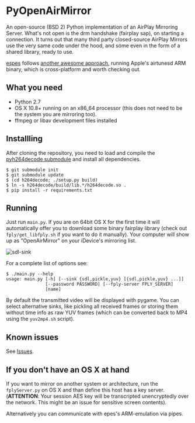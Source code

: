 # PyOpenAirMirror
An open-source (BSD 2) Python implementation of an AirPlay Mirroring Server.
What's not open is the drm handshake (fairplay sap), on starting a connection. It turns out that many third party closed-source AirPlay Mirrors use the very same code under the hood, and some even in the form of a shared library, ready to use.

[espes](https://github.com/espes) follows [another awesome approach](https://github.com/espes/Slave-in-the-Magic-Mirror), running Apple's airtunesd ARM binary, which is cross-platform and worth checking out.

## What you need
- Python 2.7
- OS X 10.8+ running on an x86_64 processor (this does not need to be the system you are mirroring too).
- ffmpeg or libav development files installed

## Installling
After cloning the repository, you need to load and compile the [pyh264decode submodule](https://github.com/tzwenn/pyh264decode) and install all dependencies.

```
$ git submodule init
$ git submodule update
$ (cd h264decode; ./setup.py build)
$ ln -s h264decode/build/lib.*/h264decode.so .
$ pip install -r requirements.txt
```

## Running

Just run ```main.py```. If you are on 64bit OS X for the first time it will automatically offer you to download some binary fairplay library (check out ```fply/get_libfply.sh``` if you want to do it manually). Your computer will show up as "OpenAirMirror" on your iDevice's mirroring list.

![sdl-sink](http://i.imgur.com/UX7jm5v.png)

For a complete list of options see:

```
$ ./main.py --help
usage: main.py [-h] [--sink {sdl,pickle,yuv} [{sdl,pickle,yuv} ...]]
               [--password PASSWORD] [--fply-server FPLY_SERVER]
               [name]
```

By default the transmitted video will be displayed with pygame. You can select alternative sinks, like pickling all received frames or storing them without time info as raw YUV frames (which can be converted back to MP4 using the ```yuv2mp4.sh``` script).

## Known issues

See [Issues](https://github.com/tzwenn/PyOpenAirMirror/issues).

## If you don't have an OS X at hand

If you want to mirror on another system or architecture, run the ```fplyServer.py``` on OS X and than define this host has a key server. (**ATTENTION**: Your session AES key will be transcripted unencryptedly over the network. This might be an issue for sensitive screen contents).

Alternatively you can communicate with epes's ARM-emulation via pipes.
